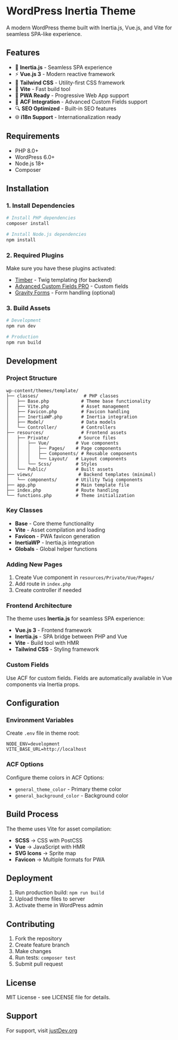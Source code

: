 # WordPress Inertia Theme

A modern WordPress theme built with Inertia.js, Vue.js, and Vite for seamless SPA-like experience.

## Features

- 🚀 **Inertia.js** - Seamless SPA experience
- ⚡ **Vue.js 3** - Modern reactive framework
- 🎨 **Tailwind CSS** - Utility-first CSS framework
- 🔧 **Vite** - Fast build tool
- 📱 **PWA Ready** - Progressive Web App support
- 🎯 **ACF Integration** - Advanced Custom Fields support
- 🔍 **SEO Optimized** - Built-in SEO features
- 🌐 **i18n Support** - Internationalization ready

## Requirements

- PHP 8.0+
- WordPress 6.0+
- Node.js 18+
- Composer

## Installation

### 1. Install Dependencies

```bash
# Install PHP dependencies
composer install

# Install Node.js dependencies
npm install
```

### 2. Required Plugins

Make sure you have these plugins activated:

- [Timber](https://wordpress.org/plugins/timber-library/) - Twig templating (for backend)
- [Advanced Custom Fields PRO](https://www.advancedcustomfields.com/pro/) - Custom fields
- [Gravity Forms](https://www.gravityforms.com/) - Form handling (optional)

### 3. Build Assets

```bash
# Development
npm run dev

# Production
npm run build
```

## Development

### Project Structure

```
wp-content/themes/template/
├── classes/                 # PHP classes
│   ├── Base.php            # Theme base functionality
│   ├── Vite.php            # Asset management
│   ├── Favicon.php         # Favicon handling
│   ├── InertiaWP.php       # Inertia integration
│   ├── Model/              # Data models
│   └── Controller/         # Controllers
├── resources/              # Frontend assets
│   ├── Private/           # Source files
│   │   ├── Vue/          # Vue components
│   │   │   ├── Pages/    # Page components
│   │   │   ├── Components/ # Reusable components
│   │   │   └── Layout/   # Layout components
│   │   └── Scss/         # Styles
│   └── Public/           # Built assets
├── views/                 # Backend templates (minimal)
│   └── components/       # Utility Twig components
├── app.php               # Main template file
├── index.php             # Route handling
└── functions.php         # Theme initialization
```

### Key Classes

- **Base** - Core theme functionality
- **Vite** - Asset compilation and loading
- **Favicon** - PWA favicon generation
- **InertiaWP** - Inertia.js integration
- **Globals** - Global helper functions

### Adding New Pages

1. Create Vue component in `resources/Private/Vue/Pages/`
2. Add route in `index.php`
3. Create controller if needed

### Frontend Architecture

The theme uses **Inertia.js** for seamless SPA experience:

- **Vue.js 3** - Frontend framework
- **Inertia.js** - SPA bridge between PHP and Vue
- **Vite** - Build tool with HMR
- **Tailwind CSS** - Styling framework

### Custom Fields

Use ACF for custom fields. Fields are automatically available in Vue components via Inertia props.

## Configuration

### Environment Variables

Create `.env` file in theme root:

```env
NODE_ENV=development
VITE_BASE_URL=http://localhost
```

### ACF Options

Configure theme colors in ACF Options:
- `general_theme_color` - Primary theme color
- `general_background_color` - Background color

## Build Process

The theme uses Vite for asset compilation:

- **SCSS** → CSS with PostCSS
- **Vue** → JavaScript with HMR
- **SVG Icons** → Sprite map
- **Favicon** → Multiple formats for PWA

## Deployment

1. Run production build: `npm run build`
2. Upload theme files to server
3. Activate theme in WordPress admin

## Contributing

1. Fork the repository
2. Create feature branch
3. Make changes
4. Run tests: `composer test`
5. Submit pull request

## License

MIT License - see LICENSE file for details.

## Support

For support, visit [justDev.org](https://justdev.org)
